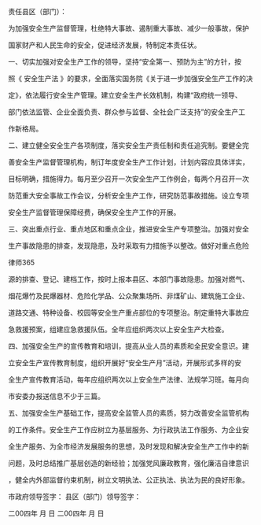 
 责任县区（部门）：
 
 为加强安全生产监督管理，杜绝特大事故、遏制重大事故、减少一般事故，保护
 
 国家财产和人民生命的安全，促进经济发展，特制定本责任状。
 
 一、切实加强对安全生产工作的领导，坚持“安全第一、预防为主”的方针，按
 
 照《
安全生产法
》的要求，全面落实国务院《关于进一步加强安全生产工作的决
 
 定》，依法履行安全生产管理。建立安全生产长效机制，构建“政府统一领导、
 
 部门依法监管、企业全面负责、群众参与监督、全社会广泛支持”的安全生产工
 
 作新格局。
 
 二、建立健全安全生产各项制度，落实安全生产责任制和责任追究制。要健全完
 
 善安全生产监督管理机构，制订年度安全生产工作计划，计划内容应具体详实，
 
 目标明确，措施得力。每月至少召开一次安全生产工作例会，每两个月召开一次
 
 防范重大安全事故工作会议，分析安全生产工作，研究防范事故措施。设立专项
 
 安全生产监督管理保障经费，确保安全生产工作的开展。
 
 三、突出重点行业、重点地区和重点企业，推进安全生产专项整治。加强对安全
 
 生产事故隐患的排查，发现隐患，及时采取有力措施予以整改。做好对重点危险
 




 
律师365






 源的排查、登记、建档工作，按时上报本县区、本部门事故隐患。加强对燃气、

 

 烟花爆竹及民爆器材、危险化学品、公众聚集场所、非煤矿山、建筑施工企业、

 

 道路交通、特种设备、校园等安全生产重点部位的专项整治。制定重特大事故应

 

 急救援预案，组建应急救援队伍。全年应组织两次以上安全生产大检查。

 

 四、加强安全生产的宣传教育和培训，提高从业人员的素质和全民安全意识。建

 

 立安全生产宣传教育制度，组织开展好“安全生产月”活动，开展形式多样的安

 

 全生产宣传教育活动，每年应组织两次以上安全生产法律、法规学习班。每月向

 

 市安委办报送信息不少于三篇。

 

 五、加强安全生产基础工作，提高安全监管人员的素质，努力改善安全监管机构

 

 的工作条件。安全生产工作应树立为基层服务、为行政执法工作服务、为企业安

 

 全生产服务、为全市经济发展服务的思想，及时发现和解决安全生产工作中的新

 

 问题，及时总结推广基层创造的新经验；加强党风廉政教育，强化廉洁自律意识

 

 ，健全内外部监督约束机制，树立文明执法、公正执法、执法为民的良好形象。 

 市政府领导签字： 县区（部门）领导签字：

 

 二00四年 月 日 二00四年 月 日

 


 

 
 
 
 
 
  


  
 

  


  


  
 
 
 
 

